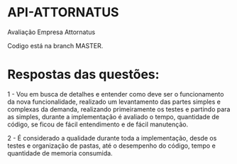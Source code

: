 # API-ATTORNATUS
Avaliação Empresa Attornatus

Codigo está na branch MASTER.

# Respostas das questões:

1 - Vou em busca de detalhes e entender como deve ser o funcionamento da nova funcionalidade, realizado um levantamento das partes simples e complexas da demanda, realizando primeiramente os testes e partindo para as simples, durante a implementação é avaliado o tempo, quantidade de código, se ficou de fácil entendimento e de fácil manutenção.

2 - É considerado a qualidade durante toda a implementação, desde os testes e organização de pastas, até o desempenho do código, tempo e quantidade de memoria consumida.

